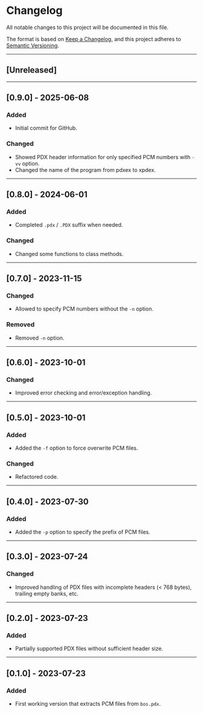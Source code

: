 # Changelog

All notable changes to this project will be documented in this file.

The format is based on [Keep a Changelog](https://keepachangelog.com/), and this project adheres to [Semantic Versioning](https://semver.org/).

---

## [Unreleased]

---

## [0.9.0] - 2025-06-08

### Added

- Initial commit for GitHub.

### Changed

- Showed PDX header information for only specified PCM numbers with `-vv` option.
- Changed the name of the program from pdxex to xpdex.

---

## [0.8.0] - 2024-06-01

### Added

- Completed `.pdx` / `.PDX` suffix when needed.

### Changed

- Changed some functions to class methods.

---

## [0.7.0] - 2023-11-15

### Changed

- Allowed to specify PCM numbers without the `-n` option.

### Removed

- Removed `-n` option.

---

## [0.6.0] - 2023-10-01

### Changed

- Improved error checking and error/exception handling.

---

## [0.5.0] - 2023-10-01

### Added

- Added the `-f` option to force overwrite PCM files.

### Changed

- Refactored code.

---

## [0.4.0] - 2023-07-30

### Added

- Added the `-p` option to specify the prefix of PCM files.

---

## [0.3.0] - 2023-07-24

### Changed

- Improved handling of PDX files with incomplete headers (< 768 bytes), trailing empty banks, etc.

---

## [0.2.0] - 2023-07-23

### Added

- Partially supported PDX files without sufficient header size.

---

## [0.1.0] - 2023-07-23

### Added

- First working version that extracts PCM files from `bos.pdx`.
